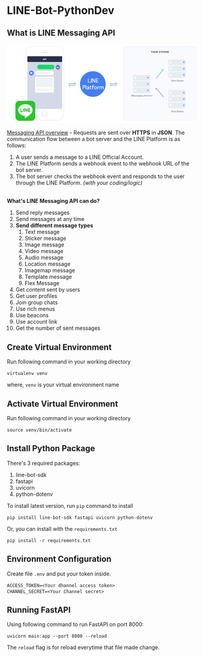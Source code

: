 # LINE-Bot-PythonDev

## What is LINE Messaging API
![line-overview](img/line-overview.png)

[Messaging API overview](https://developers.line.biz/en/docs/messaging-api/overview/#page-title) - Requests are sent over **HTTPS** in **JSON**. The communication flow between a bot server and the LINE Platform is as follows:

1. A user sends a message to a LINE Official Account.
2. The LINE Platform sends a webhook event to the webhook URL of the bot server.
3. The bot server checks the webhook event and responds to the user through the LINE Platform. *(with your coding/logic)*

\
**What's LINE Messaging API can do?**
1. Send reply messages
2. Send messages at any time
3. **Send different message types**
    1. Text message
    2. Sticker message
    3. Image message
    4. Video message
    5. Audio message
    6. Location message
    7. Imagemap message
    8. Template message
    9. Flex Message
4. Get content sent by users
5. Get user profiles
6. Join group chats
7. Use rich menus
8. Use beacons
9. Use account link
10. Get the number of sent messages


## Create Virtual Environment
Run following command in your working directory
```
virtualenv venv
```
where, `venv` is your virtual environment name

## Activate Virtual Environment
Run following command in your working directory
```
source venv/bin/activate
```

## Install Python Package
There's 3 required packages:
1. line-bot-sdk
2. fastapi
3. uvicorn
4. python-dotenv

To install latest version, run `pip` command to install 
```
pip install line-bot-sdk fastapi uvicorn python-dotenv
```
Or, you can install with the `requirements.txt`
```
pip install -r requirements.txt
```

## Environment Configuration
Create file `.env` and put your token inside.

```
ACCESS_TOKEN=<Your dhannel access token>
CHANNEL_SECRET=<Your Channel secret>
```

## Running FastAPI
Using following command to run FastAPI on port 8000:
```
uvicorn main:app --port 8000 --reload
```
The `reload` flag is for reload everytime that file made change.